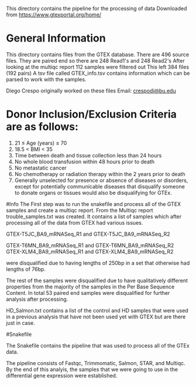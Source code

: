 This directory contains the pipeline for the processing of data Downloaded from 
https://www.gtexportal.org/home/

# General Information
This directory contains files from the GTEX database.
There are 496 source files. They are paired end so there are 248 Read1's
and 248 Read2's 
After looking at the multiqc report 112 samples were filtered out
This left 384 files (192 pairs)
A tsv file called GTEX_info.tsv contains information which can be parsed to work with the samples.



Diego Crespo originally worked on these files
Email: crespodi@bu.edu

# Donor Inclusion/Exclusion Criteria are as follows:
1. 21 ≤ Age (years) ≤ 70
2. 18.5 < BMI < 35
3. Time between death and tissue collection less than 24 hours
4. No whole blood transfusion within 48 hours prior to death
5. No metastatic cancer
6. No chemotherapy or radiation therapy within the 2 years prior to death
7. Generally unselected for presence or absence of diseases or disorders, except for potentially communicable diseases that disqualify someone to donate organs or tissues would also be disqualifying for GTEx.


#Info
The First step was to run the snakefile and process all of the GTEX samples and create a multiqc report. From the Multiqc report
trouble_samples.txt was created. It contains a list of samples which after processing all of the data from GTEX had various issues.

GTEX-T5JC_BA9_mRNASeq_R1 and GTEX-T5JC_BA9_mRNASeq_R2

GTEX-T6MN_BA9_mRNASeq_R1 and GTEX-T6MN_BA9_mRNASeq_R2
GTEX-XLM4_BA9_mRNASeq_R1 and GTEX-XLM4_BA9_mRNASeq_R2

were disqualified due to having lengths of 250bp in a set that otherwise had lengths of 76bp.


The rest of the samples were disqualified due to have qualitatively different properties from the majority of the samples in the Per Base Sequence Content. In total 53 paired end samples were disqualified for further analysis after processing.

HD_Salmon.txt contains a list of the control and HD samples that were used in a previous analysis that have not been used yet with GTEX but are there just in case.

#Snakefile

The Snakefile contains the pipeline that was used to process all of the GTEx data.

The pipeline consists of Fastqc, Trimmomatic, Salmon, STAR, and Multiqc. By the end  of this analyis, the samples that we were going to use in the differential gene expression were established.







